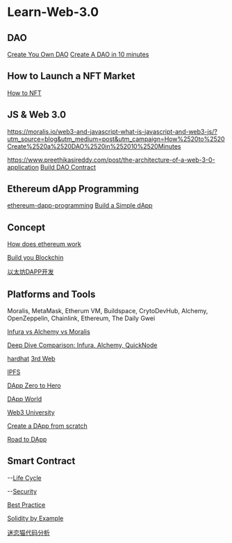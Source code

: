 # Learn-Web-3.0
## DAO
[Create You Own DAO](https://www.quicknode.com/guides/web3-sdks/how-to-create-your-own-dao-with-aragon)
[Create A DAO in 10 minutes](https://moralis.io/how-to-create-a-dao-in-10-minutes/)

## How to Launch a NFT Market
[How to NFT](https://moralis.io/how-to-launch-an-nft-marketplace/?utm_source=blog&utm_medium=post&utm_campaign=How%2520to%2520Create%2520a%2520DAO%2520in%252010%2520Minutes)

## JS & Web 3.0

https://moralis.io/web3-and-javascript-what-is-javascript-and-web3-js/?utm_source=blog&utm_medium=post&utm_campaign=How%2520to%2520Create%2520a%2520DAO%2520in%252010%2520Minutes

https://www.preethikasireddy.com/post/the-architecture-of-a-web-3-0-application
[Build DAO Contract](https://www.sitepoint.com/building-ethereum-dapps-web3-ui-dao-contract/)


## Ethereum dApp Programming

[ethereum-dapp-programming](https://academy.moralis.io/courses/ethereum-dapp-programming)
[Build a Simple dApp](https://docs.moralis.io/guides/build-a-simple-dapp-in-3-minutes?utm_source=blog&utm_medium=post&utm_campaign=Web3%2520and%2520JavaScript%2520%25E2%2580%2593%2520What%2520is%2520JavaScript%2520and%2520Web3.js%253F)


## Concept
[How does ethereum work](https://www.preethikasireddy.com/post/how-does-ethereum-work-anyway)

[Build you Blockchin](https://www.youtube.com/watch?v=_V7MntH_Tu8)

[以太坊DAPP开发](https://www.youtube.com/watch?v=-Xf_teZBV6U)

## Platforms and Tools

Moralis, MetaMask, Etherum VM, Buildspace, CrytoDevHub, Alchemy, OpenZeppelin, Chainlink, Ethereum, The Daily Gwei

[Infura vs Alchemy vs Moralis](https://moralis.io/whats-the-difference-between-moralis-alchemy-and-infura/)

[Deep Dive Comparison: Infura, Alchemy, QuickNode](https://blog.quicknode.com/price-compare-infura-alchemy-quiknode/)

[hardhat](https://hardhat.org)
[3rd Web](https://thirdweb.com)

[IPFS](https://thenewstack.io/interplanetary-file-system-could-pave-the-way-for-a-distributed-permanent-web/)

[DApp Zero to Hero](https://github.com/dingzhanjun/papers/blob/master/crypto/2018-04-28-dapp-zero-to-hero.md)

[DApp World](https://dapp-world.com/)

[Web3 University](https://www.dappuniversity.com/articles/the-ultimate-ethereum-dapp-tutorial)

[Create a DApp from scratch](https://betterprogramming.pub/build-your-first-dapp-with-web3-js-9a7306d16a61)

[Road to DApp](https://wissal-haji.medium.com)


## Smart Contract

--[Life Cycle](https://hackernoon.com/ethereum-smart-contracts-lifecycle-multiple-contracts-message-sender-e9195ceff3ec)

--[Security](https://blog.openzeppelin.com/onward-with-ethereum-smart-contract-security-97a827e47702/)

[Best Practice](https://github.com/ConsenSys/smart-contract-best-practices)

[Solidity by Example](https://solidity-by-example.org/primitives/)

[迷恋猫代码分析](https://github.com/bigdata123456/BitTigerLab/blob/master/Blockchain/Classes/CryptoKitties/README.md)

